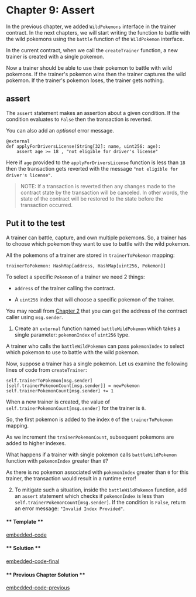 # Chapter 9: Assert

In the previous chapter, we added `WildPokemons` interface in the trainer contract. In the next chapters, we will start writing the function to battle with the wild pokemons using the `battle` function of the `WildPokemon` interface.

In the current contract, when we call the `createTrainer` function, a new trainer is created with a single pokemon.

Now a trainer should be able to use their pokemon to battle with wild pokemons. If the trainer's pokemon wins then the trainer captures the wild pokemon. If the trainer's pokemon loses, the trainer gets nothing.

## assert

The `assert` statement makes an assertion about a given condition. If the condition evaluates to `False` then the transaction is reverted.

You can also add an _optional_ error message.

```vyper
@external
def applyForDriversLicense(String[32]: name, uint256: age):
    assert age >= 18 , "not eligible for driver's license"
```

Here if `age` provided to the `applyForDriversLicense` function is less than `18` then the transaction gets reverted with the message `"not eligible for driver's license"`.

> NOTE: If a transaction is reverted then any changes made to the contract state by the transaction will be canceled. In other words, the state of the contract will be restored to the state before the transaction occurred.

## Put it to the test

A trainer can battle, capture, and own multiple pokemons. So, a trainer has to choose which pokemon they want to use to battle with the wild pokemon.

All the pokemons of a trainer are stored in `trainerToPokemon` mapping:

```vyper
trainerToPokemon: HashMap[address, HashMap[uint256, Pokemon]]
```

To select a specific `Pokemon` of a trainer we need 2 things:

- `address` of the trainer calling the contract.

- A `uint256` index that will choose a specific pokemon of the trainer.

You may recall from [Chapter 2](/#/2/msg-sender) that you can get the address of the contract caller using `msg.sender`.

1. Create an `external` function named `battleWildPokemon` which takes a single parameter: `pokemonIndex` of `uint256` type.

A trainer who calls the `battleWildPokemon` can pass `pokemonIndex` to select which pokemon to use to battle with the wild pokemon.

Now, suppose a trainer has a single pokemon. Let us examine the following lines of code from `createTrainer`:

```vyper
self.trainerToPokemon[msg.sender][self.trainerPokemonCount[msg.sender]] = newPokemon
self.trainerPokemonCount[msg.sender] += 1
```

When a new trainer is created, the value of `self.trainerPokemonCount[msg.sender]` for the trainer is `0`.

So, the first pokemon is added to the index `0` of the `trainerToPokemon` mapping.

As we increment the `trainerPokemonCount`, subsequent pokemons are added to higher indexes.

What happens if a trainer with single pokemon calls `battleWildPokemon` function with `pokemonIndex` greater than `0`?

As there is no pokemon associated with `pokemonIndex` greater than `0` for this trainer, the transaction would result in a runtime error!

2. To mitigate such a situation, inside the `battleWildPokemon` function, add an `assert` statement which checks if `pokemonIndex` is less than `self.trainerPokemonCount[msg.sender]`. If the condition is `False`, return an error message: `"Invalid Index Provided"`.

<!-- tabs:start -->

#### ** Template **

[embedded-code](../assets/2/2.9-template-code.vy ':include :type=code embed-template')

#### ** Solution **

[embedded-code-final](../assets/2/2.9-finished-code.vy ':include :type=code embed-final')

#### ** Previous Chapter Solution **

[embedded-code-previous](../assets/2/2.8-finished-code.vy ':include :type=code embed-previous')

<!-- tabs:end -->
